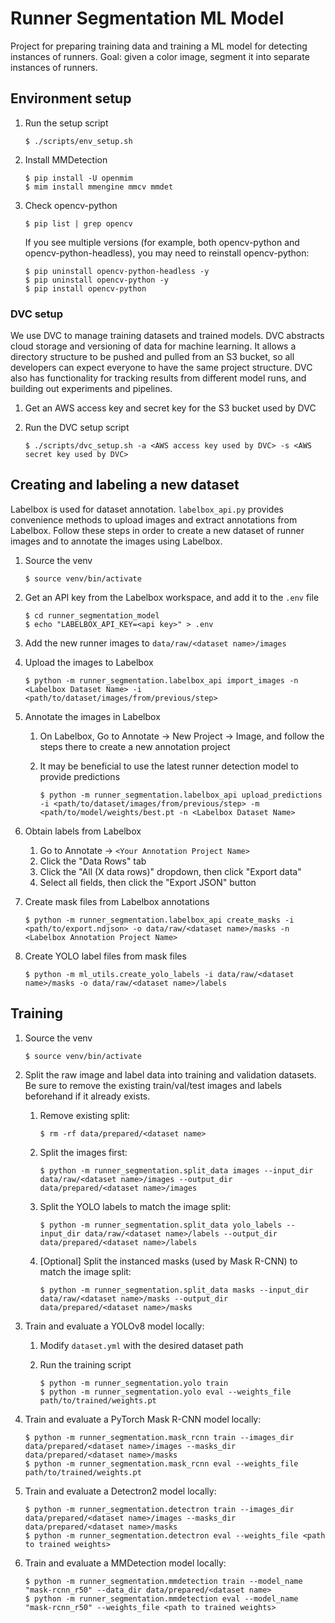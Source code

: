 # Runner Segmentation ML Model

Project for preparing training data and training a ML model for detecting instances of runners. Goal: given a color image, segment it into separate instances of runners.

## Environment setup

1.  Run the setup script

        $ ./scripts/env_setup.sh

1.  Install MMDetection

        $ pip install -U openmim
        $ mim install mmengine mmcv mmdet

1.  Check opencv-python

        $ pip list | grep opencv

    If you see multiple versions (for example, both opencv-python and opencv-python-headless), you may need to reinstall opencv-python:

        $ pip uninstall opencv-python-headless -y
        $ pip uninstall opencv-python -y
        $ pip install opencv-python

### DVC setup

We use DVC to manage training datasets and trained models. DVC abstracts cloud storage and versioning of data for machine learning. It allows a directory structure to be pushed and pulled from an S3 bucket, so all developers can expect everyone to have the same project structure. DVC also has functionality for tracking results from different model runs, and building out experiments and pipelines.

1.  Get an AWS access key and secret key for the S3 bucket used by DVC

1.  Run the DVC setup script

        $ ./scripts/dvc_setup.sh -a <AWS access key used by DVC> -s <AWS secret key used by DVC>

## Creating and labeling a new dataset

Labelbox is used for dataset annotation. `labelbox_api.py` provides convenience methods to upload images and extract annotations from Labelbox. Follow these steps in order to create a new dataset of runner images and to annotate the images using Labelbox.

1.  Source the venv

        $ source venv/bin/activate

1.  Get an API key from the Labelbox workspace, and add it to the `.env` file

        $ cd runner_segmentation_model
        $ echo "LABELBOX_API_KEY=<api key>" > .env

1.  Add the new runner images to `data/raw/<dataset name>/images`

1.  Upload the images to Labelbox

        $ python -m runner_segmentation.labelbox_api import_images -n <Labelbox Dataset Name> -i <path/to/dataset/images/from/previous/step>

1.  Annotate the images in Labelbox

    1.  On Labelbox, Go to Annotate -> New Project -> Image, and follow the steps there to create a new annotation project
    1.  It may be beneficial to use the latest runner detection model to provide predictions

            $ python -m runner_segmentation.labelbox_api upload_predictions -i <path/to/dataset/images/from/previous/step> -m <path/to/model/weights/best.pt -n <Labelbox Dataset Name>

1.  Obtain labels from Labelbox

    1. Go to Annotate -> `<Your Annotation Project Name>`
    1. Click the "Data Rows" tab
    1. Click the "All (X data rows)" dropdown, then click "Export data"
    1. Select all fields, then click the "Export JSON" button

1.  Create mask files from Labelbox annotations

        $ python -m runner_segmentation.labelbox_api create_masks -i <path/to/export.ndjson> -o data/raw/<dataset name>/masks -n <Labelbox Annotation Project Name>

1.  Create YOLO label files from mask files

        $ python -m ml_utils.create_yolo_labels -i data/raw/<dataset name>/masks -o data/raw/<dataset name>/labels

## Training

1.  Source the venv

        $ source venv/bin/activate

1.  Split the raw image and label data into training and validation datasets. Be sure to remove the existing train/val/test images and labels beforehand if it already exists.

    1.  Remove existing split:

            $ rm -rf data/prepared/<dataset name>

    1.  Split the images first:

            $ python -m runner_segmentation.split_data images --input_dir data/raw/<dataset name>/images --output_dir data/prepared/<dataset name>/images

    1.  Split the YOLO labels to match the image split:

            $ python -m runner_segmentation.split_data yolo_labels --input_dir data/raw/<dataset name>/labels --output_dir data/prepared/<dataset name>/labels

    1.  [Optional] Split the instanced masks (used by Mask R-CNN) to match the image split:

            $ python -m runner_segmentation.split_data masks --input_dir data/raw/<dataset name>/masks --output_dir data/prepared/<dataset name>/masks

1.  Train and evaluate a YOLOv8 model locally:

    1.  Modify `dataset.yml` with the desired dataset path

    1.  Run the training script

            $ python -m runner_segmentation.yolo train
            $ python -m runner_segmentation.yolo eval --weights_file path/to/trained/weights.pt

1.  Train and evaluate a PyTorch Mask R-CNN model locally:

        $ python -m runner_segmentation.mask_rcnn train --images_dir data/prepared/<dataset name>/images --masks_dir data/prepared/<dataset name>/masks
        $ python -m runner_segmentation.mask_rcnn eval --weights_file path/to/trained/weights.pt

1.  Train and evaluate a Detectron2 model locally:

        $ python -m runner_segmentation.detectron train --images_dir data/prepared/<dataset name>/images --masks_dir data/prepared/<dataset name>/masks
        $ python -m runner_segmentation.detectron eval --weights_file <path to trained weights>

1.  Train and evaluate a MMDetection model locally:

        $ python -m runner_segmentation.mmdetection train --model_name "mask-rcnn_r50" --data_dir data/prepared/<dataset name>
        $ python -m runner_segmentation.mmdetection eval --model_name "mask-rcnn_r50" --weights_file <path to trained weights>
